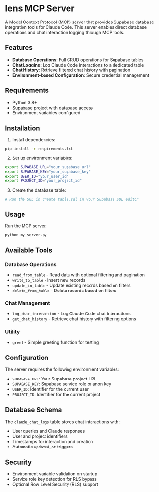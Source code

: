 # lens MCP Server

A Model Context Protocol (MCP) server that provides Supabase database integration tools for Claude Code. This server enables direct database operations and chat interaction logging through MCP tools.

## Features

- **Database Operations**: Full CRUD operations for Supabase tables
- **Chat Logging**: Log Claude Code interactions to a dedicated table
- **Chat History**: Retrieve filtered chat history with pagination
- **Environment-based Configuration**: Secure credential management

## Requirements

- Python 3.8+
- Supabase project with database access
- Environment variables configured

## Installation

1. Install dependencies:
```bash
pip install -r requirements.txt
```

2. Set up environment variables:
```bash
export SUPABASE_URL="your_supabase_url"
export SUPABASE_KEY="your_supabase_key"
export USER_ID="your_user_id"
export PROJECT_ID="your_project_id"
```

3. Create the database table:
```bash
# Run the SQL in create_table.sql in your Supabase SQL editor
```

## Usage

Run the MCP server:
```bash
python my_server.py
```

## Available Tools

### Database Operations
- `read_from_table` - Read data with optional filtering and pagination
- `write_to_table` - Insert new records
- `update_in_table` - Update existing records based on filters
- `delete_from_table` - Delete records based on filters

### Chat Management
- `log_chat_interaction` - Log Claude Code chat interactions
- `get_chat_history` - Retrieve chat history with filtering options

### Utility
- `greet` - Simple greeting function for testing

## Configuration

The server requires the following environment variables:
- `SUPABASE_URL`: Your Supabase project URL
- `SUPABASE_KEY`: Supabase service role or anon key
- `USER_ID`: Identifier for the current user
- `PROJECT_ID`: Identifier for the current project

## Database Schema

The `claude_chat_logs` table stores chat interactions with:
- User queries and Claude responses
- User and project identifiers
- Timestamps for interaction and creation
- Automatic `updated_at` triggers

## Security

- Environment variable validation on startup
- Service role key detection for RLS bypass
- Optional Row Level Security (RLS) support
